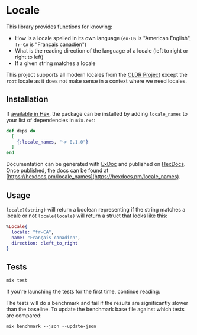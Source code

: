 # Locale

This library provides functions for knowing:

- How is a locale spelled in its own language (`en-US` is "American English", `fr-CA` is "Français canadien")
- What is the reading direction of the language of a locale (left to right or right to left)
- If a given string matches a locale

This project supports all modern locales from the [CLDR Project](https://github.com/unicode-cldr/cldr-core/blob/master/availableLocales.json) except the `root` locale as it does not make sense in a context where we need locales.

## Installation

If [available in Hex](https://hex.pm/docs/publish), the package can be installed
by adding `locale_names` to your list of dependencies in `mix.exs`:

```elixir
def deps do
  [
    {:locale_names, "~> 0.1.0"}
  ]
end
```

Documentation can be generated with [ExDoc](https://github.com/elixir-lang/ex_doc)
and published on [HexDocs](https://hexdocs.pm). Once published, the docs can
be found at [https://hexdocs.pm/locale_names](https://hexdocs.pm/locale_names).

## Usage

`locale?(string)` will return a boolean representing if the string matches a locale or not
`locale(locale)` will return a struct that looks like this:

```elixir
%Locale{
  locale: "fr-CA",
  name: "Français canadien",
  direction: :left_to_right
}
```

## Tests

```
mix test
```

If you're launching the tests for the first time, continue reading:

The tests will do a benchmark and fail if the results are significantly slower than the baseline.
To update the benchmark base file against which tests are compared:

```
mix benchmark --json --update-json
```
